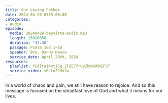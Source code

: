```yaml
---
title: Our Loving Father
date: 2024-04-28 0715:00:00
categories:
- Audio
episode:
  media: 20240428-bayvista-audio.mp3
  length: 15016050
  duration: "47:30"
  passage: Psalm 103:1–18
  speaker: Bro. Danny Nance
  service_date: April 28th, 2024
resources:
  playlist: PLdltai4xtI5g_ZFZE7frUyIbMoGRNIPST
  service_video: vRLLuZCHx2w
---
```

In a world of chaos and pain, we still have reason to rejoice. And so this message is focused on
the steadfast love of God and what it means for our lives.